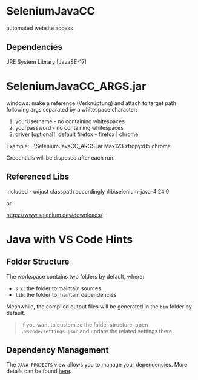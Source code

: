 # SeleniumJavaCC
automated website access

## Dependencies
JRE System Library [JavaSE-17]

# SeleniumJavaCC_ARGS.jar
windows: make a reference (Verknüpfung) and attach to target path following args separated by a whitespace character:

1. yourUsername - no containing whitespaces
2. yourpassword - no containing whitespaces
3. driver [optional]: default firefox - firefox | chrome

Example:
..\SeleniumJavaCC_ARGS.jar Max123 ztropyx85 chrome


Credentials will be disposed after each run.

## Referenced Libs
included - udjust classpath accordingly
\lib\selenium-java-4.24.0

or

https://www.selenium.dev/downloads/


# Java with VS Code Hints

## Folder Structure

The workspace contains two folders by default, where:

- `src`: the folder to maintain sources
- `lib`: the folder to maintain dependencies

Meanwhile, the compiled output files will be generated in the `bin` folder by default.

> If you want to customize the folder structure, open `.vscode/settings.json` and update the related settings there.

## Dependency Management

The `JAVA PROJECTS` view allows you to manage your dependencies. More details can be found [here](https://github.com/microsoft/vscode-java-dependency#manage-dependencies).
